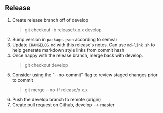 ## Release

1. Create release branch off of develop
   > git checkout -b release/x.x.x develop
2. Bump version in `package.json` according to semvar
3. Update `CHANGELOG.md` with this release's notes. Can use `md-link.sh` to help generate markdown style links from commit hash
4. Once happy with the release branch, merge back with develop.
   > git checkout develop
5. Consider using the "--no-commit" flag to review staged changes prior to commit
   > git merge --no-ff release/x.x.x
6. Push the develop branch to remote (origin)
7. Create pull request on Github, develop --> master
